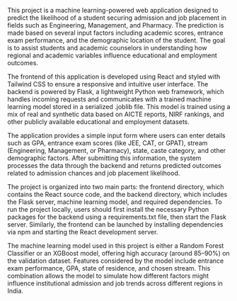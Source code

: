 This project is a machine learning-powered web application designed to predict the likelihood of a student securing admission and job placement in fields such as Engineering, Management, and Pharmacy. The prediction is made based on several input factors including academic scores, entrance exam performance, and the demographic location of the student. The goal is to assist students and academic counselors in understanding how regional and academic variables influence educational and employment outcomes.

The frontend of this application is developed using React and styled with Tailwind CSS to ensure a responsive and intuitive user interface. The backend is powered by Flask, a lightweight Python web framework, which handles incoming requests and communicates with a trained machine learning model stored in a serialized .joblib file. This model is trained using a mix of real and synthetic data based on AICTE reports, NIRF rankings, and other publicly available educational and employment datasets.

The application provides a simple input form where users can enter details such as GPA, entrance exam scores (like JEE, CAT, or GPAT), stream (Engineering, Management, or Pharmacy), state, caste category, and other demographic factors. After submitting this information, the system processes the data through the backend and returns predicted outcomes related to admission chances and job placement likelihood.

The project is organized into two main parts: the frontend directory, which contains the React source code, and the backend directory, which includes the Flask server, machine learning model, and required dependencies. To run the project locally, users should first install the necessary Python packages for the backend using a requirements.txt file, then start the Flask server. Similarly, the frontend can be launched by installing dependencies via npm and starting the React development server.

The machine learning model used in this project is either a Random Forest Classifier or an XGBoost model, offering high accuracy (around 85–90%) on the validation dataset. Features considered by the model include entrance exam performance, GPA, state of residence, and chosen stream. This combination allows the model to simulate how different factors might influence institutional admission and job trends across different regions in India.
